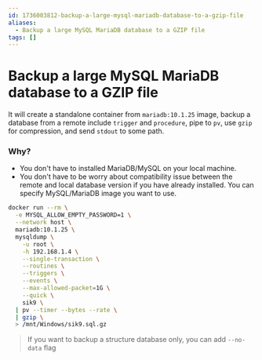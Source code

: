 ```yaml
---
id: 1736003812-backup-a-large-mysql-mariadb-database-to-a-gzip-file
aliases:
  - Backup a large MySQL MariaDB database to a GZIP file
tags: []
---
```


# Backup a large MySQL MariaDB database to a GZIP file

It will create a standalone container from `mariadb:10.1.25` image, backup a database from a remote include `trigger` and `procedure`, pipe to `pv`, use `gzip` for compression, and send `stdout` to some path.

### Why?

- You don't have to installed MariaDB/MySQL on your local machine.
- You don't have to be worry about compatibility issue between the remote and local database version if you have already installed. You can specify MySQL/MariaDB image you want to use.

```bash
docker run --rm \
  -e MYSQL_ALLOW_EMPTY_PASSWORD=1 \
  --network host \
  mariadb:10.1.25 \
  mysqldump \
    -u root \
    -h 192.168.1.4 \
    --single-transaction \
    --routines \
    --triggers \
    --events \
    --max-allowed-packet=1G \
    --quick \
    sik9 \
  | pv --timer --bytes --rate \
  | gzip \
  > /mnt/Windows/sik9.sql.gz
```

> If you want to backup a structure database only, you can add `--no-data` flag
